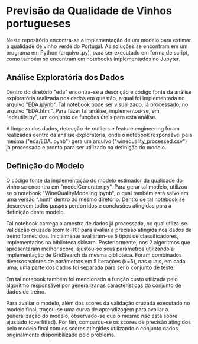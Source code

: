 # Previsão da Qualidade de Vinhos portugueses

Neste repositório encontra-se a implementação de um modelo para estimar a qualidade de vinho verde do Portugal. As soluções se encontram em um programa em Python (arquivo .py), para ser executado em forma de script, como também se encontram em notebooks implementados no Jupyter.

## Análise Exploratória dos Dados
Dentro do diretório "eda" encontra-se a descrição e código fonte da análise exploratória realizada nos dados em questão, a qual foi implementada no arquivo "EDA.ipynb". Tal notebook pode ser visualizado, já processado, no arquivo "EDA.html". Para fazer tal análise, implementou-se, em "edautils.py", um conjunto de funções úteis para esta análise.

A limpeza dos dados, detecção de outliers e feature engineering foram realizados dentro da análise exploratória, onde o notebook responsável pela mesma ("eda/EDA.ipynb") gera um arquivo ("winequality_processed.csv") já processado e pronto para ser utilizado na definição do modelo.

## Definição do Modelo
O código fonte da implementação do modelo estimador da qualidade do vinho se encontra em "modelGenerator.py". Para gerar tal modelo, utilizou-se o notebook "WineQualityModeling.ipynb", o qual também está salvo em uma versão ".hmtl" dentro do mesmo diretório. Dentro de tal notebook se descrevem todos passos percorridos e conclusões atingidas para a definição deste modelo. 

Tal notebook carrega a amostra de dados já processada, no qual utliza-se validação cruzada (com k=10) para avaliar a precisão atingida nos dados de treino fornecidos. Inicialmente avaliaram-se 5 tipos de classificadores, implementados na biblioteca sklearn. Posteriormente, nos 2 algoritmos que apresentaram melhor score, ajustou-se seus parâmetros utilizando a implementação de GridSearch da mesma biblioteca. Foram combinados diversos valores de parâmetros em 5 iterações (k=5), nas quais, em cada uma, uma parte dos dados foi separada para ser o conjunto de teste.

Em tal notebook também foi mencionado a função custo utilizada pelo algoritmo responsável por generalizar as características do conjunto de dados de treino. 

Para avaliar o modelo, além dos scores da validação cruzada executado no modelo final, traçou-se uma curva de aprendizagem para avaliar a generalização do modelo, observado-se que o mesmo não está sobre ajustado (overfitted). Por fim, comparou-se os scores de precisão atingidos pelo modelo final com os scores atingidos utilizando o conjunto dados originalmente disponibilizado pelo problema.
